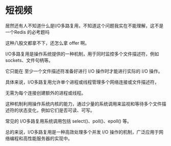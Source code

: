 # 短视频

居然还有人不知道什么是I/O多路复用，不知道这个问题我实在不能理解，这不是一个Redis 的必考题吗



这种八股文都拿不下，还怎么拿 offer 啊。



I/O多路复用是操作系统提供的一种机制，用于同时监控多个文件描述符，例如 sockets、文件句柄等。



它只能在 至少一个文件描述符准备好进行 I/O 操作时才能进行实际的 I/O 操作。



具体来说，I/O多路复用允许单个进程或线程管理多个网络连接或文件描述符，



无需为每个连接创建额外的进程或线程。



这种机制利用操作系统内核的能力，通过少量的系统调用来监视和等待多个文件描述符的状态变化，例如它们是否可读、可写。



常见的 I/O多路复用系统调用包括 select()、poll()、epoll() 等。



总的来说，I/O多路复用是一种高效处理多个并发 I/O 操作的机制，广泛应用于网络编程和高性能服务器的实现中。


